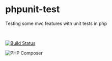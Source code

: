 # phpunit-test

Testing some mvc features with unit tests in php

<br>

[![Build Status](https://travis-ci.com/JoeBennouna/phpunit-test.svg?branch=master)](https://travis-ci.com/JoeBennouna/phpunit-test)

![PHP Composer](https://github.com/JoeBennouna/phpunit-test/workflows/PHP%20Composer/badge.svg)
